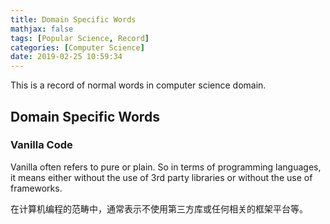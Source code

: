 ```yaml
---
title: Domain Specific Words
mathjax: false
tags: [Popular Science, Record]
categories: [Computer Science]
date: 2019-02-25 10:59:34
---
```


This is a record of normal words in computer science domain.

## Domain Specific Words

### Vanilla Code

Vanilla often refers to pure or plain. So in terms of programming languages, it means either without the use of 3rd party libraries or without the use of frameworks.

在计算机编程的范畴中，通常表示不使用第三方库或任何相关的框架平台等。

<!-- more -->
